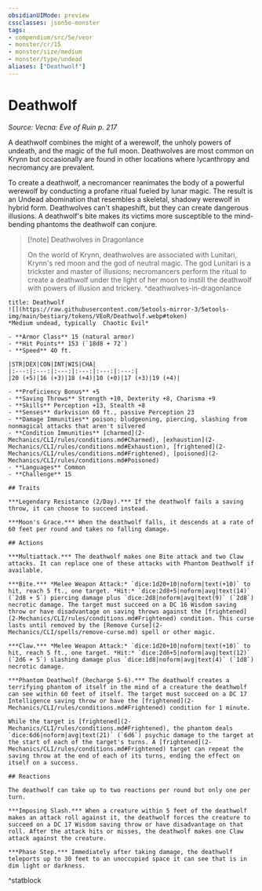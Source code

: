 ```yaml
---
obsidianUIMode: preview
cssclasses: json5e-monster
tags:
- compendium/src/5e/veor
- monster/cr/15
- monster/size/medium
- monster/type/undead
aliases: ["Deathwolf"]
---
```

# Deathwolf
*Source: Vecna: Eve of Ruin p. 217*  

A deathwolf combines the might of a werewolf, the unholy powers of undeath, and the magic of the full moon. Deathwolves are most common on Krynn but occasionally are found in other locations where lycanthropy and necromancy are prevalent.

To create a deathwolf, a necromancer reanimates the body of a powerful werewolf by conducting a profane ritual fueled by lunar magic. The result is an Undead abomination that resembles a skeletal, shadowy werewolf in hybrid form. Deathwolves can't shapeshift, but they can create dangerous illusions. A deathwolf's bite makes its victims more susceptible to the mind-bending phantoms the deathwolf can conjure.

> [!note] Deathwolves in Dragonlance
> 
> On the world of Krynn, deathwolves are associated with Lunitari, Krynn's red moon and the god of neutral magic. The god Lunitari is a trickster and master of illusions; necromancers perform the ritual to create a deathwolf under the light of her moon to instill the deathwolf with powers of illusion and trickery.
^deathwolves-in-dragonlance

```ad-statblock
title: Deathwolf
![](https://raw.githubusercontent.com/5etools-mirror-3/5etools-img/main/bestiary/tokens/VEoR/Deathwolf.webp#token)
*Medium undead, typically  Chaotic Evil*

- **Armor Class** 15 (natural armor)
- **Hit Points** 153 (`18d8 + 72`)
- **Speed** 40 ft.

|STR|DEX|CON|INT|WIS|CHA|
|:---:|:---:|:---:|:---:|:---:|:---:|
|20 (+5)|16 (+3)|18 (+4)|10 (+0)|17 (+3)|19 (+4)|

- **Proficiency Bonus** +5
- **Saving Throws** Strength +10, Dexterity +8, Charisma +9
- **Skills** Perception +13, Stealth +8
- **Senses** darkvision 60 ft., passive Perception 23
- **Damage Immunities** poison; bludgeoning, piercing, slashing from nonmagical attacks that aren't silvered
- **Condition Immunities** [charmed](2-Mechanics/CLI/rules/conditions.md#Charmed), [exhaustion](2-Mechanics/CLI/rules/conditions.md#Exhaustion), [frightened](2-Mechanics/CLI/rules/conditions.md#Frightened), [poisoned](2-Mechanics/CLI/rules/conditions.md#Poisoned)
- **Languages** Common
- **Challenge** 15

## Traits

***Legendary Resistance (2/Day).*** If the deathwolf fails a saving throw, it can choose to succeed instead.

***Moon's Grace.*** When the deathwolf falls, it descends at a rate of 60 feet per round and takes no falling damage.

## Actions

***Multiattack.*** The deathwolf makes one Bite attack and two Claw attacks. It can replace one of these attacks with Phantom Deathwolf if available.

***Bite.*** *Melee Weapon Attack:* `dice:1d20+10|noform|text(+10)` to hit, reach 5 ft., one target. *Hit:* `dice:2d8+5|noform|avg|text(14)` (`2d8 + 5`) piercing damage plus `dice:2d8|noform|avg|text(9)` (`2d8`) necrotic damage. The target must succeed on a DC 16 Wisdom saving throw or have disadvantage on saving throws against the [frightened](2-Mechanics/CLI/rules/conditions.md#Frightened) condition. This curse lasts until removed by the [Remove Curse](2-Mechanics/CLI/spells/remove-curse.md) spell or other magic.

***Claw.*** *Melee Weapon Attack:* `dice:1d20+10|noform|text(+10)` to hit, reach 5 ft., one target. *Hit:* `dice:2d6+5|noform|avg|text(12)` (`2d6 + 5`) slashing damage plus `dice:1d8|noform|avg|text(4)` (`1d8`) necrotic damage.

***Phantom Deathwolf (Recharge 5-6).*** The deathwolf creates a terrifying phantom of itself in the mind of a creature the deathwolf can see within 60 feet of itself. The target must succeed on a DC 17 Intelligence saving throw or have the [frightened](2-Mechanics/CLI/rules/conditions.md#Frightened) condition for 1 minute.

While the target is [frightened](2-Mechanics/CLI/rules/conditions.md#Frightened), the phantom deals `dice:6d6|noform|avg|text(21)` (`6d6`) psychic damage to the target at the start of each of the target's turns. A [frightened](2-Mechanics/CLI/rules/conditions.md#Frightened) target can repeat the saving throw at the end of each of its turns, ending the effect on itself on a success.

## Reactions

The deathwolf can take up to two reactions per round but only one per turn.

***Imposing Slash.*** When a creature within 5 feet of the deathwolf makes an attack roll against it, the deathwolf forces the creature to succeed on a DC 17 Wisdom saving throw or have disadvantage on that roll. After the attack hits or misses, the deathwolf makes one Claw attack against the creature.

***Phase Step.*** Immediately after taking damage, the deathwolf teleports up to 30 feet to an unoccupied space it can see that is in dim light or darkness.
```
^statblock